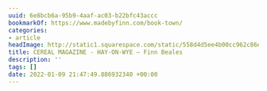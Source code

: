 ```yaml
---
uuid: 6e8bcb6a-95b9-4aaf-ac03-b22bfc43accc
bookmarkOf: https://www.madebyfinn.com/book-town/
categories:
- article
headImage: http://static1.squarespace.com/static/558d4d5ee4b00cc962c86e4f/t/5c07c9894fa51a16ee746946/1544014218133/Squarespace-Social-Icon3.jpg?format=1500w
title: CEREAL MAGAZINE - HAY-ON-WYE — Finn Beales
description: ''
tags: []
date: 2022-01-09 21:47:49.886932340 +00:00
---
```

